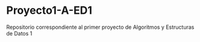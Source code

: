 # Proyecto1-A-ED1
Repositorio correspondiente al primer proyecto de Algoritmos y Estructuras de Datos 1
